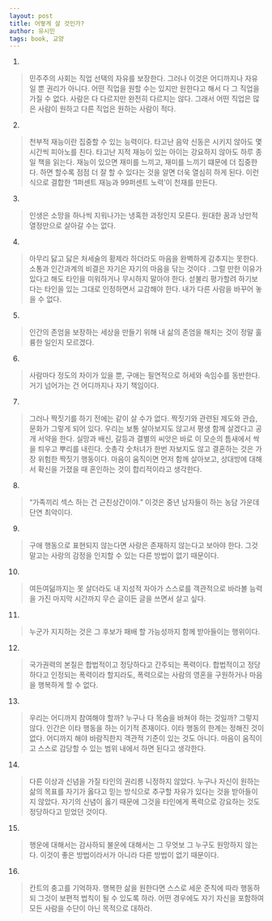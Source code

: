 ```yaml
---
layout: post
title: 어떻게 살 것인가?
author: 유시민
tags: book, 교양
---
```


1. 
> 민주주의 사회는 직업 선택의 자유를 보장한다. 그러나 이것은 어디까지나 자유일 뿐 권리가 아니다. 어떤 직업을 원할 수는 있지만 원한다고 해서 다 그 직업을 가질 수 없다. 사람은 다 다르지만 완전히 다르지는 않다. 그래서 어떤 직업은 많은 사람이 원하고 다른 직업은 원하는 사람이 적다.
 
2. 
> 천부적 재능이란 집중할 수 있는 능력이다. 타고난 음악 신동은 시키지 않아도 몇 시간씩 피아노를 친다. 타고난 지적 재능이 있는 아이는 강요하지 않아도 하루 종일 책을 읽는다. 재능이 있으면 재미를 느끼고, 재미를 느끼기 떄문에 더 집중한다. 하면 할수록 점점 더 잘 할 수 있다는 것을 알면 더욱 열심히 하게 된다. 이런 식으로 결합한 ‘1퍼센트 재능과 99퍼센트 노력’이 천재를 만든다.
 
3. 
> 인생은 소망을 하나씩 지워나가는 냉혹한 과정인지 모른다. 원대한 꿈과 낭만적 열정만으로 살아갈 수는 없다.
 
4. 
> 아무리 닳고 닳은 처세술의 황제라 하더라도 마음을 완벽하게 감추지는 못한다. 소통과 인간과계의 비결은 자기은 자기의 마음을 닦는 것이다 . 그럴 만한 이유가 있다고 해도 타인을 미워하거나 무시하지 말아야 한다. 섣불리 평가할려 하기보다는 타인을 있는 그대로 인정하면서 교감해야 한다. 내가 다른 사람을 바꾸어 놓을 수 없다.
 
5. 
> 인간의 존엄을 보장하는 세상을 만들기 위해 내 삶의 존엄을 해치는 것이 정말 훌륭한 일인지 모르겠다.
 
6. 
> 사람마다 정도의 차이가 있을 뿐, 구애는 필연적으로 허세와 속임수를 동반한다. 거기 넘어가는 건 어디까지나 자기 책임이다.
 
7. 
> 그러나 짝짓기를 하기 전에는 같이 살 수가 없다. 짝짓기와 관련된 제도와 관습, 문화가 그렇게 되어 있다. 우리는 보통 살아보지도 않고서 평생 함께 살겠다고 공개 서약을 한다. 실망과 배신, 갈등과 결별의 씨앗은 바로 이 모순의 틈새에서 싹을 틔우고 뿌리를 내린다. 숫총각 숫처녀가 한번 자보지도 않고 결혼하는 것은 가장 위험한 짝짓기 행동이다. 마음이 움직이면 먼저 함께 살아보고, 상대방에 대해서 확신을 가졌을 때 혼인하는 것이 합리적이라고 생각한다.
 
8. 
> “가족끼리 섹스 하는 건 근친상간이야.” 이것은 중년 남자들이 하는 농담 가운데 단연 최악이다.
 
9. 
> 구애 행동으로 표현되지 않는다면 사랑은 존재하지 않는다고 보아야 한다. 그것 말고는 사랑의 감정을 인지할 수 있는 다른 방법이 없기 때문이다.
 
10. 
> 여든여덞까지는 못 살더라도 내 지성적 자아가 스스로를 객관적으로 바라볼 능력을 가진 마지막 시간까지 무슨 글이든 글을 쓰면서 살고 싶다.
 
11. 
> 누군가 지지하는 것은 그 후보가 패배 할 가능성까지 함께 받아들이는 행위이다.
 
12. 
> 국가권력의 본질은 합법적이고 정당하다고 간주되는 폭력이다. 합법적이고 정당하다고 인정되는 폭력이라 할지라도, 폭력으로는 사람의 영혼을 구원하거나 마음을 행복하게 할 수 없다.
 
13. 
> 우리는 어디까지 참여해야 할까? 누구나 다 목숨을 바쳐야 하는 것일까? 그렇지 않다. 인간은 이타 행동을 하는 이기적 존재이다. 이타 행동의 한계는 정해진 것이 없다. 어디까지 해야 바람직한지 객관적 기준이 있는 것도 아니다. 마음이 움직이고 스스로 감당할 수 있는 범위 내에서 하면 된다고 생각한다.
 
14. 
> 다른 이상과 신념을 가질 타인의 권리릉 니정하지 않았다. 누구나 자신이 원하는 삶의 목표를 자기가 옳다고 믿는 방식으로 추구할 자유가 있다는 것을 받아들이지 않았다. 자기의 신념이 옳기 때문에 그것을 타인에게 폭력으로 강요하는 것도 정당하다고 믿었던 것이다.
 
15. 
> 행운에 대해서는 감사하되 불운에 대해서는 그 무엇보 그 누구도 원망하지 않는다. 이것이 좋은 방법이라서가 아니라 다른 방법이 없기 때문이다.
 
16. 
> 칸트의 충고를 기억하자. 행복한 삶을 원한다면 스스로 세운 준칙에 따라 행동하되 그것이 보편적 법칙이 될 수 있도록 하라. 어떤 경우에도 자기 자신을 포함하여 모든 사람을 수단이 아닌 목적으로 대하라.

 